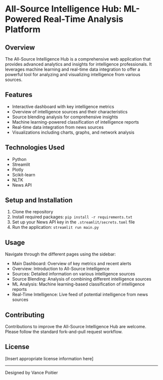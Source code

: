 # All-Source Intelligence Hub: ML-Powered Real-Time Analysis Platform

## Overview
The All-Source Intelligence Hub is a comprehensive web application that provides advanced analytics and insights for intelligence professionals. It leverages machine learning and real-time data integration to offer a powerful tool for analyzing and visualizing intelligence from various sources.

## Features
- Interactive dashboard with key intelligence metrics
- Overview of intelligence sources and their characteristics
- Source blending analysis for comprehensive insights
- Machine learning-powered classification of intelligence reports
- Real-time data integration from news sources
- Visualizations including charts, graphs, and network analysis

## Technologies Used
- Python
- Streamlit
- Plotly
- Scikit-learn
- NLTK
- News API

## Setup and Installation
1. Clone the repository
2. Install required packages: `pip install -r requirements.txt`
3. Set up your News API key in the `.streamlit/secrets.toml` file
4. Run the application: `streamlit run main.py`

## Usage
Navigate through the different pages using the sidebar:
- Main Dashboard: Overview of key metrics and recent alerts
- Overview: Introduction to All-Source Intelligence
- Sources: Detailed information on various intelligence sources
- Source Blending: Analysis of combining different intelligence sources
- ML Analysis: Machine learning-based classification of intelligence reports
- Real-Time Intelligence: Live feed of potential intelligence from news sources

## Contributing
Contributions to improve the All-Source Intelligence Hub are welcome. Please follow the standard fork-and-pull request workflow.

## License
[Insert appropriate license information here]

---

Designed by Vance Poitier
